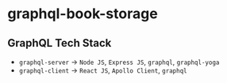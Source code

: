 # graphql-book-storage

## GraphQL Tech Stack

- `graphql-server` -> `Node JS`, `Express JS`, `graphql`, `graphql-yoga`
- `graphql-client` -> `React JS`, `Apollo Client`, `graphql` 
